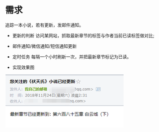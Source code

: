 # 需求 
追踪一本小说，若有更新，发邮件通知。

* 更新的判断
  访问某网站，抓取最新章节的标签与作者当前已读标签做对比;

* 邮件通知/微信通知/短信通知更新
  

* 定时任务
  每隔一个小时刷新一次，并把最新章节标记为已读。


* 实现效果图


![image](https://github.com/wgh815600709qq/follow-note/blob/master/1.png)
